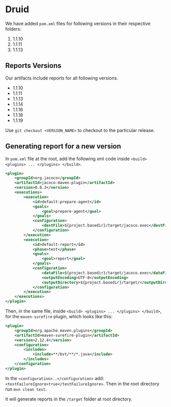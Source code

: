 # Druid

We have added `pom.xml` files for following versions in their respective folders:

1. 1.1.10
2. 1.1.11
3. 1.1.13

## Reports Versions

Our artifacts include reports for all following versions.

* 1.1.10
* 1.1.11
* 1.1.13
* 1.1.14
* 1.1.16
* 1.1.18
* 1.1.19

Use `git checkout <VERSION_NAME>` to checkout to the particular release.

## Generating report for a new version

In `pom.xml` file at the root, add the following xml code inside ```<build> <plugins> ... </plugins> </build>```.
```xml
<plugin>
    <groupId>org.jacoco</groupId>
    <artifactId>jacoco-maven-plugin</artifactId>
    <version>0.8.3</version>
    <executions>
        <execution>
            <id>default-prepare-agent</id>
            <goals>
                <goal>prepare-agent</goal>
            </goals>
            <configuration>
                <destFile>${project.basedir}/target/jacoco.exec</destFile>
            </configuration>
        </execution>
        <execution>
            <id>default-report</id>
            <phase>test</phase>
            <goals>
                <goal>report</goal>
            </goals>
            <configuration>
                <dataFile>${project.basedir}/target/jacoco.exec</dataFile>
                <outputEncoding>UTF-8</outputEncoding>
                <outputDirectory>${project.basedir}/target/</outputDirectory>
            </configuration>
        </execution>
    </executions>
</plugin>
```

Then, in the same file, inside ```<build> <plugins> ... </plugins> </build>```, for the `maven-surefire` plugin, which looks like this:

```xml
<plugin>
    <groupId>org.apache.maven.plugins</groupId>
    <artifactId>maven-surefire-plugin</artifactId>
    <version>2.12.4</version>
    <configuration>
        <includes>
            <include>**/bvt/**/*.java</include>
        </includes>
    </configuration>
</plugin>
```

In the `<configuration>..</configuration>` add: `<testFailureIgnore>true</testFailureIgnore>`. Then in the root directory run `mvn clean test`.

It will generate reports in the `/target` folder at root directory.

